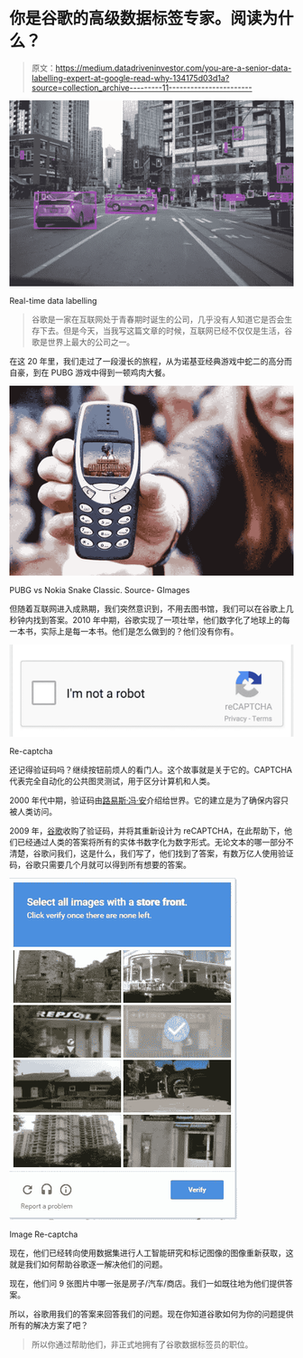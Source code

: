 # 你是谷歌的高级数据标签专家。阅读为什么？

> 原文：<https://medium.datadriveninvestor.com/you-are-a-senior-data-labelling-expert-at-google-read-why-134175d03d1a?source=collection_archive---------11----------------------->

![](img/571f86c7ce203a3cc001d6ba707e2880.png)

Real-time data labelling

> 谷歌是一家在互联网处于青春期时诞生的公司，几乎没有人知道它是否会生存下去。但是今天，当我写这篇文章的时候，互联网已经不仅仅是生活，谷歌是世界上最大的公司之一。

在这 20 年里，我们走过了一段漫长的旅程，从为诺基亚经典游戏中蛇二的高分而自豪，到在 PUBG 游戏中得到一顿鸡肉大餐。

![](img/885540f0340b4445b68da42a940ce626.png)

PUBG vs Nokia Snake Classic. Source- GImages

但随着互联网进入成熟期，我们突然意识到，不用去图书馆，我们可以在谷歌上几秒钟内找到答案。2010 年中期，谷歌实现了一项壮举，他们数字化了地球上的每一本书，实际上是每一本书。他们是怎么做到的？他们没有你有。

![](img/38fbe1a6742de50a7e665bfb9c1ef6d7.png)

Re-captcha

还记得验证码吗？继续按钮前烦人的看门人。这个故事就是关于它的。CAPTCHA 代表完全自动化的公共图灵测试，用于区分计算机和人类。

2000 年代中期，验证码由[路易斯·冯·安](https://www.linkedin.com/in/ACoAAAD-jwIBi-D_lg-d1r-A_vwNNxv5powA4Q4/)介绍给世界。它的建立是为了确保内容只被人类访问。

2009 年，[谷歌](https://www.linkedin.com/company/1441/)收购了验证码，并将其重新设计为 reCAPTCHA，在此帮助下，他们已经通过人类的答案将所有的实体书数字化为数字形式。无论文本的哪一部分不清楚，谷歌问我们，这是什么，我们写了，他们找到了答案，有数万亿人使用验证码，谷歌只需要几个月就可以得到所有想要的答案。

![](img/2a45cd246229f6d9da84449198077b76.png)

Image Re-captcha

现在，他们已经转向使用数据集进行人工智能研究和标记图像的图像重新获取，这就是我们如何帮助谷歌逐一解决他们的问题。

现在，他们问 9 张图片中哪一张是房子/汽车/商店。我们一如既往地为他们提供答案。

所以，谷歌用我们的答案来回答我们的问题。现在你知道谷歌如何为你的问题提供所有的解决方案了吧？

> 所以你通过帮助他们，非正式地拥有了谷歌数据标签员的职位。
